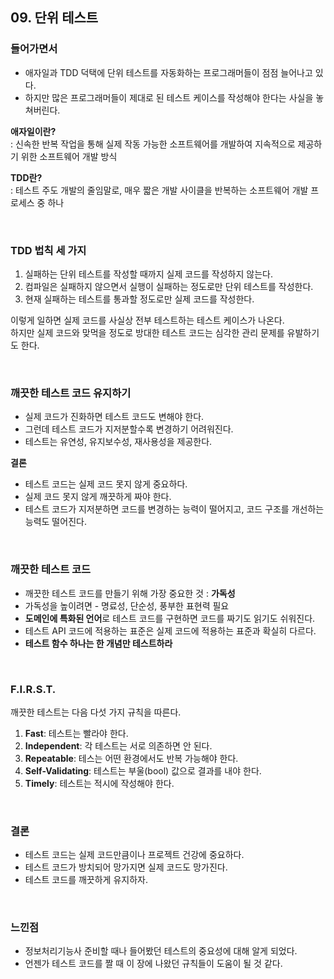 ## 09. 단위 테스트

### 들어가면서

- 애자일과 TDD 덕택에 단위 테스트를 자동화하는 프로그래머들이 점점 늘어나고 있다.
- 하지만 많은 프로그래머들이 제대로 된 테스트 케이스를 작성해야 한다는 사실을 놓쳐버린다.

**애자일이란?**  
: 신속한 반복 작업을 통해 실제 작동 가능한 소프트웨어를 개발하여 지속적으로 제공하기 위한 소프트웨어 개발 방식

**TDD란?**  
: 테스트 주도 개발의 줄임말로, 매우 짧은 개발 사이클을 반복하는 소프트웨어 개발 프로세스 중 하나

<br>

### TDD 법칙 세 가지

1. 실패하는 단위 테스트를 작성할 때까지 실제 코드를 작성하지 않는다.
2. 컴파일은 실패하지 않으면서 실행이 실패하는 정도로만 단위 테스트를 작성한다.
3. 현재 실패하는 테스트를 통과할 정도로만 실제 코드를 작성한다.

이렇게 일하면 실제 코드를 사실상 전부 테스트하는 테스트 케이스가 나온다.  
하지만 실제 코드와 맞먹을 정도로 방대한 테스트 코드는 심각한 관리 문제를 유발하기도 한다.

<br>

### 깨끗한 테스트 코드 유지하기

- 실제 코드가 진화하면 테스트 코드도 변해야 한다.
- 그런데 테스트 코드가 지저분할수록 변경하기 어려워진다.
- 테스트는 유연성, 유지보수성, 재사용성을 제공한다.

**결론**

- 테스트 코드는 실제 코드 못지 않게 중요하다.
- 실제 코드 못지 않게 깨끗하게 짜야 한다.
- 테스트 코드가 지저분하면 코드를 변경하는 능력이 떨어지고, 코드 구조를 개선하는 능력도 떨어진다.

<br>

### 깨끗한 테스트 코드

- 깨끗한 테스트 코드를 만들기 위해 가장 중요한 것 : **가독성**
- 가독성을 높이려면 - 명료성, 단순성, 풍부한 표현력 필요
- **도메인에 특화된 언어**로 테스트 코드를 구현하면 코드를 짜기도 읽기도 쉬워진다.
- 테스트 API 코드에 적용하는 표준은 실제 코드에 적용하는 표준과 확실히 다르다.
- **테스트 함수 하나는 한 개념만 테스트하라**

<br>

### F.I.R.S.T.

깨끗한 테스트는 다음 다섯 가지 규칙을 따른다.

1. **Fast**: 테스트는 빨라야 한다.
2. **Independent**: 각 테스트는 서로 의존하면 안 된다.
3. **Repeatable**: 테스는 어떤 환경에서도 반복 가능해야 한다.
4. **Self-Validating**: 테스트는 부울(bool) 값으로 결과를 내야 한다.
5. **Timely**: 테스트는 적시에 작성해야 한다.

<br>

### 결론

- 테스트 코드는 실제 코드만큼이나 프로젝트 건강에 중요하다.
- 테스트 코드가 방치되어 망가지면 실제 코드도 망가진다.
- 테스트 코드를 깨끗하게 유지하자.

<br>

### 느낀점

- 정보처리기능사 준비할 때나 들어봤던 테스트의 중요성에 대해 알게 되었다.
- 언젠가 테스트 코드를 짤 때 이 장에 나왔던 규칙들이 도움이 될 것 같다.
